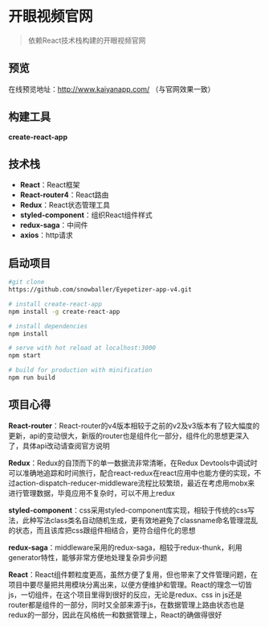# 开眼视频官网

>依赖React技术栈构建的开眼视频官网

## 预览

在线预览地址：http://www.kaiyanapp.com/
（与官网效果一致）

## 构建工具

**create-react-app**

## 技术栈

- **React**：React框架
- **React-router4**：React路由
- **Redux**：React状态管理工具
- **styled-component**：组织React组件样式
- **redux-saga**：中间件
- **axios**：http请求

## 启动项目
``` bash
#git clone
https://github.com/snowballer/Eyepetizer-app-v4.git

# install create-react-app
npm install -g create-react-app

# install dependencies
npm install

# serve with hot reload at localhost:3000
npm start

# build for production with minification
npm run build

```

## 项目心得

**React-router**：React-router的v4版本相较于之前的v2及v3版本有了较大幅度的更新，api的变动很大，新版的router也是组件化一部分，组件化的思想更深入了，具体api改动请查阅官方说明

**Redux**：Redux的自顶而下的单一数据流非常清晰，在Redux Devtools中调试时可以准确地追踪和时间旅行，配合react-redux在react应用中也能方便的实现，不过action-dispatch-reducer-middleware流程比较繁琐，最近在考虑用mobx来进行管理数据，毕竟应用不复杂时，可以不用上redux

**styled-component**：css采用styled-component库实现，相较于传统的css写法，此种写法class类名自动随机生成，更有效地避免了classname命名管理混乱的状态，而且该库把css跟组件相结合，更符合组件化的思想

**redux-saga**：middleware采用的redux-saga，相较于redux-thunk，利用generator特性，能够非常方便地处理复杂异步问题

**React**：React组件颗粒度更高，虽然方便了复用，但也带来了文件管理问题，在项目中要尽量把共用模块分离出来，以便方便维护和管理。React的理念一切皆js，一切组件，在这个项目里得到很好的反应，无论是redux、css in js还是router都是组件的一部分，同时又全部来源于js，在数据管理上路由状态也是redux的一部分，因此在风格统一和数据管理上，React的确做得很好
